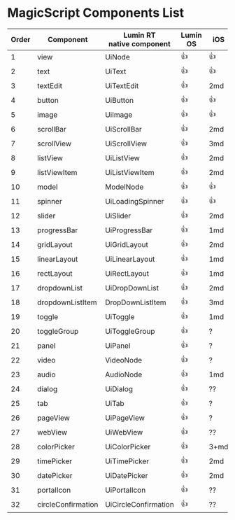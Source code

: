 ﻿# MagicScript Components List

Order | Component | Lumin RT<br>native component | Lumin OS | iOS | Android
------|-----------|----------|-------------|-----|---------
 1 | view | UiNode | :thumbsup: | :thumbsup: | :thumbsup:
 2 | text | UiText | :thumbsup: | :thumbsup: | :thumbsup:
 3 | textEdit | UiTextEdit | :thumbsup: | 2md | 2h
 4 | button | UiButton | :thumbsup: | :thumbsup: | :thumbsup:
 5 | image | UiImage | :thumbsup: | :thumbsup: | :thumbsup:
 6 | scrollBar | UiScrollBar | :thumbsup: | 2md | 2md
 7 | scrollView | UiScrollView | :thumbsup: | 3md | 3md
 8 | listView | UiListView | :thumbsup: | 2md | 2md
 9 | listViewItem | UiListViewItem | :thumbsup: | 2md | 2md
10 | model | ModelNode | :thumbsup: | :thumbsup: | :thumbsup:
11 | spinner | UiLoadingSpinner | :thumbsup: | :thumbsup:| :thumbsup:
12 | slider | UiSlider | :thumbsup: | 2md | 2md
13 | progressBar | UiProgressBar | :thumbsup: | 1md | 1.5md
14 | gridLayout | UiGridLayout | :thumbsup: | 2md | 2.5md
15 | linearLayout | UiLinearLayout | :thumbsup: | 1md | 2md
16 | rectLayout | UiRectLayout | :thumbsup: | 1md | 1md
17 | dropdownList | UiDropDownList | :thumbsup: | 2md | 2md
18 | dropdownListItem | DropDownListItem | :thumbsup: | 3md | 2.5md
19 | toggle | UiToggle | :thumbsup: | 1md | 1md
20 | toggleGroup | UiToggleGroup | :thumbsup: | ? | ?
21 | panel | UiPanel | :thumbsup: | ? | ?
22 | video | VideoNode | :thumbsup: | ? | ?
23 | audio | AudioNode | :thumbsup: | 1md | 2md
24 | dialog | UiDialog | :thumbsup: | ?? | ?
25 | tab | UiTab | :thumbsup: | ? | ?
26 | pageView | UiPageView | :thumbsup: | ? | ?
27 | webView | UiWebView | :thumbsup: | ?? | 3md
28 | colorPicker | UiColorPicker | :thumbsup: | 3+md | 3md
29 | timePicker | UiTimePicker | :thumbsup: | 2md | 2.5md
30 | datePicker | UiDatePicker | :thumbsup: | 2md | 2.5md
31 | portalIcon | UiPortalIcon | :thumbsup: | ??
32 | circleConfirmation | UiCircleConfirmation | :thumbsup: | ??
